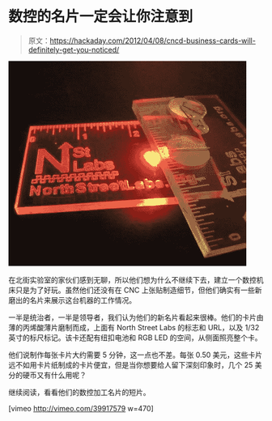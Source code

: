 # 数控的名片一定会让你注意到

> 原文：<https://hackaday.com/2012/04/08/cncd-business-cards-will-definitely-get-you-noticed/>

![cnc-business-card](img/9901249e29a953c4595c61a5fe903421.png "cnc-business-card")

在北街实验室的家伙们感到无聊，所以他们想为什么不继续下去，建立一个数控机床只是为了好玩。虽然他们还没有在 CNC 上张贴制造细节，但他们确实有一些新磨出的名片来展示这台机器的工作情况。

一半是统治者，一半是领导者，我们认为他们的新名片看起来很棒。他们的卡片由薄的丙烯酸薄片磨制而成，上面有 North Street Labs 的标志和 URL，以及 1/32 英寸的标尺标记。该卡还配有纽扣电池和 RGB LED 的空间，从侧面照亮整个卡。

他们说制作每张卡片大约需要 5 分钟，这一点也不差。每张 0.50 美元，这些卡片远不如用卡片纸制成的卡片便宜，但是当你想要给人留下深刻印象时，几个 25 美分的硬币又有什么用呢？

继续阅读，看看他们的数控加工名片的短片。

[vimeo http://vimeo.com/39917579 w=470]